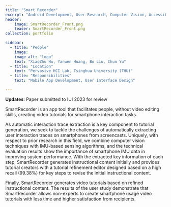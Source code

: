 ```yaml
---
title: "Smart Recorder"
excerpt: "Android Development, User Research, Computer Vision, Accessibility"
header: 
    image: SmartRecorder_Front.png
    teaser: SmartRecorder_Front.png
collection: portfolio

sidebar:
  - title: "People"
    image: 
    image_alt: "logo"
    text: "XiaoZhu Hu, Yanwen Huang, Bo Liu, Chun Yu"
  - title: "Location"
    text: "Pervasive HCI Lab, Tsinghua University (THU)"
  - title: "Responsibilities"
    text: "Mobile App Development, User Interface Design"

---
```



**Updates**: Paper submitted to IUI 2023 for review


SmartRecorder is an app tool that facilitates people, without video editing skills, creating video tutorials for smartphone interaction tasks. 

As automatic interaction trace extraction is a key component to tutorial generation, we seek to tackle the challenges of automatically extracting user interaction traces on smartphones from screencasts. Uniquely, with respect to prior research in this field, we combine computer vision techniques with IMU-based sensing algorithms, and the technical evaluation results show the importance of smartphone IMU data in improving system performance. With the extracted key information of each step, SmartRecorder generates instructional content initially and provides tutorial creators with a tutorial refinement editor designed based on a high recall (99.38%) for key steps to revise the initial instructional content. 

Finally, SmartRecorder generates video tutorials based on refined instructional content. The results of the user study demonstrate that SmartRecorder allows non-experts to create smartphone usage video tutorials with less time and higher satisfaction from recipients.

